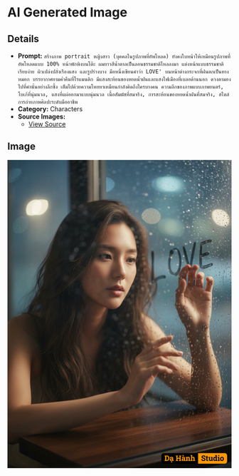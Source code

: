 # AI Generated Image

## Details
- **Prompt:** `สร้างภาพ portrait หญิงสาว (บุคคลในรูปภาพที่อัพโหลด) ยังคงใบหน้าให้เหมือนรูปภาพที่อัพโหลดแบบ 100% หน้าพักพิงบนโต๊ะ ผมยาวสีน้ำตาลเป็นลอนธรรมชาติไหลลงมา แต่งหน้าแบบธรรมชาติเรียบง่าย ผิวเปล่งปลั่งเรืองแสง และรูปร่างบาง มือหนึ่งเขียนคำว่า LOVE' บนหน้าต่างกระจกที่ฝนตกเป็นทางหมอก บรรยากาศยามค่ำคืนที่โรแมนติก มีแสงสะท้อนของหยดน้ำฝนและแสงไฟเมืองที่เบลอด้านนอก ดวงตามองไปที่คำนั้นอย่างลึกซึ้ง เต็มไปด้วยความโหยหาเหมือนกำลังคิดถึงใครบางคน ความลึกของภาพแบบภาพยนตร์, โบเก้ที่นุ่มนวล, แสงที่แผ่ออกมาแบบนุ่มนวล เนื้อสัมผัสที่สมจริง, การสะท้อนของหยดน้ำฝนที่สมจริง, สไตล์การถ่ายภาพศิลปะระดับมืออาชีพ`
- **Category:** Characters
- **Source Images:**
  - [View Source](https://raw.githubusercontent.com/lenzcomvth/Somethings/main/Models/Female/Female3.jpg)

## Image
![AI Generated Image](./image-2025-10-20T08-51-04-665Z-ao2q6.png)